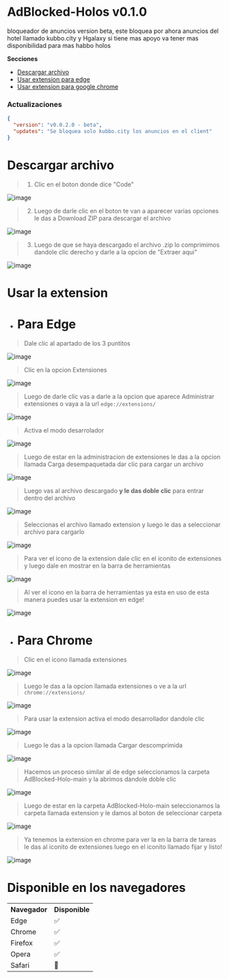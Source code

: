 # AdBlocked-Holos v0.1.0
bloqueador de anuncios version beta, este bloquea por ahora anuncios del hotel llamado kubbo.city y Hgalaxy si tiene mas apoyo va tener mas disponibilidad para mas habbo holos


__**Secciones**__

- [Descargar archivo](https://github.com/theYassonDC/AdBlocked-Holos#descargar-archivo)
- [Usar extension para edge](https://github.com/theYassonDC/AdBlocked-Holos#para-edge)
- [Usar extension para google chrome](https://github.com/theYassonDC/AdBlocked-Holos#para-chrome)



### Actualizaciones
```json
{
  "version": "v0.0.2.0 - beta",
  "updates": "Se bloquea solo kubbo.city los anuncios en el client"
}
```

# Descargar archivo 
> 1. Clic en el boton donde dice "Code"

![image](https://user-images.githubusercontent.com/98669750/187090409-38876d57-4dde-434a-a843-4d5c96302930.png)


> 2. Luego de darle clic en el boton te van a aparecer varias opciones le das a Download ZIP para descargar el archivo

![image](https://user-images.githubusercontent.com/98669750/187090479-e7346a52-ef80-4cfd-afd4-187b3e3f0983.png)

> 3. Luego de que se haya descargado el archivo .zip lo comprimimos dandole clic derecho y darle a la opcion de "Extraer aqui"

![image](https://user-images.githubusercontent.com/98669750/187090652-47c231ee-0659-4ee2-bac1-e727f8016b85.png)


# Usar la extension 
- # **Para Edge**
> Dale clic al apartado de los 3 puntitos

![image](https://user-images.githubusercontent.com/98669750/187090907-0f1558d2-5769-459d-8ab1-f708065d3a89.png)

> Clic en la opcion Extensiones

![image](https://user-images.githubusercontent.com/98669750/187090935-4cd6a1d5-8d17-4a6e-b1c3-98acad863555.png)

> Luego de darle clic vas a darle a la opcion que aparece Administrar extensiones o vaya a la url `edge://extensions/`

![image](https://user-images.githubusercontent.com/98669750/187090960-4e4ddea2-ec76-4221-9864-625ae8a86206.png)


> Activa el modo desarrolador 

![image](https://user-images.githubusercontent.com/98669750/187091658-7b3bc2e3-03fe-45f9-a839-837f570e3986.png)



> Luego de estar en la administracion de extensiones le das a la opcion llamada Carga desempaquetada dar clic para cargar un archivo

![image](https://user-images.githubusercontent.com/98669750/187091056-65cf9be7-425f-451e-84aa-6e99d1feff51.png)

> Luego vas al archivo descargado **y le das doble clic** para entrar dentro del archivo 

![image](https://user-images.githubusercontent.com/98669750/187091128-de5810f9-40e2-4607-a60a-e4a3822b90fa.png)



> Seleccionas el archivo llamado extension y luego le das a seleccionar archivo para cargarlo 

![image](https://user-images.githubusercontent.com/98669750/187091181-31b2d3f8-f95c-42c6-bb2f-0c010d874171.png)


> Para ver el icono de la extension dale clic en el iconito de extensiones y luego dale en mostrar en la barra de herramientas 

![image](https://user-images.githubusercontent.com/98669750/187091240-9074debf-3580-4e49-a8ea-dc9a9049f57a.png)


> Al ver el icono en la barra de herramientas ya esta en uso de esta manera puedes usar la extension en edge!

![image](https://user-images.githubusercontent.com/98669750/187091296-dfe8056e-fd09-4bb0-9ec1-59d38f4bde5b.png)


- # **Para Chrome**

> Clic en el icono llamada extensiones

![image](https://user-images.githubusercontent.com/98669750/187091808-37156ff0-3aa6-4c12-a374-aaae7d8a442c.png)

> Luego le das a la opcion llamada extensiones o ve a la url `chrome://extensions/`

![image](https://user-images.githubusercontent.com/98669750/187091836-d12ba7ef-6655-4eb4-852a-faf5ec372f0a.png)

> Para usar la extension activa el modo desarrollador dandole clic

![image](https://user-images.githubusercontent.com/98669750/187091937-2104d34f-cc24-40ed-96cc-0b786f31c8dd.png)


> Luego le das a la opcion llamada Cargar descomprimida

![image](https://user-images.githubusercontent.com/98669750/187092007-1f43b6f4-042e-423b-9797-fa3426e9815d.png)

> Hacemos un proceso similar al de edge seleccionamos la carpeta AdBlocked-Holo-main y la abrimos dandole doble clic

![image](https://user-images.githubusercontent.com/98669750/187092094-edfbf727-8c7f-48f8-ba6a-bd12d126c84d.png)

> Luego de estar en la carpeta AdBlocked-Holo-main seleccionamos la carpeta llamada extension y le damos al boton de seleccionar carpeta

![image](https://user-images.githubusercontent.com/98669750/187092135-9e14a5c8-8899-473a-80fc-3e564e363be8.png)

> Ya tenemos la extension en chrome para ver la en la barra de tareas le das al iconito de extensiones luego en el iconito llamado fijar y listo!

![image](https://user-images.githubusercontent.com/98669750/187092233-9bf34b38-a7cc-4827-a162-2de253aa2eb6.png)



# **Disponible en los navegadores**
<table>
  <tr>
    <th>Navegador</th>
    <th>Disponible</th>
  </tr>
  <tr>
    <td>Edge</td>
    <td>✅</td>
  </tr>
  <tr>
    <td>Chrome</td>
    <td>✅</td>
  </tr>
  <tr>
    <td>Firefox</td>
    <td>✅</td>
  </tr>
  <tr>
    <td>Opera</td>
    <td>✅</td>
  </tr>
  <tr>
    <td>Safari</td>
    <td>🚫</td>
  </tr>
</table>
